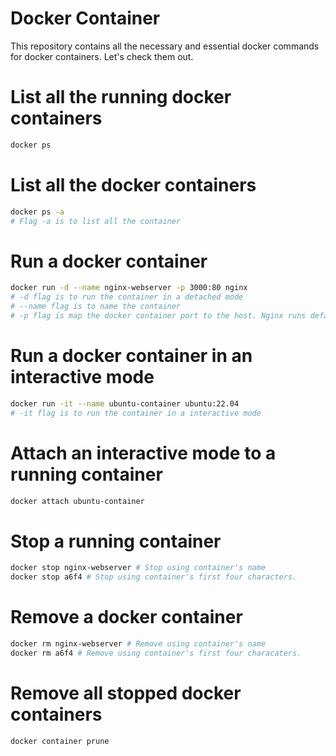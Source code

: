 # Docker Container

This repository contains all the necessary and essential docker commands for docker containers. Let's check them out.

# List all the running docker containers

```bash
docker ps
```

# List all the docker containers

```bash
docker ps -a
# Flag -a is to list all the container
```

# Run a docker container

```bash
docker run -d --name nginx-webserver -p 3000:80 nginx
# -d flag is to run the container in a detached mode
# --name flag is to name the container
# -p flag is map the docker container port to the host. Nginx runs default on port 80 and it is mapped to port 3000 for the host
```

# Run a docker container in an interactive mode

```bash
docker run -it --name ubuntu-container ubuntu:22.04
# -it flag is to run the container in a interactive mode
```

# Attach an interactive mode to a running container

```bash
docker attach ubuntu-container
```

# Stop a running container

```bash
docker stop nginx-webserver # Stop using container's name
docker stop a6f4 # Stop using container's first four characters.
```

# Remove a docker container

```bash
docker rm nginx-webserver # Remove using container's name
docker rm a6f4 # Remove using container's first four characaters.
```

# Remove all stopped docker containers

```bash
docker container prune
```
